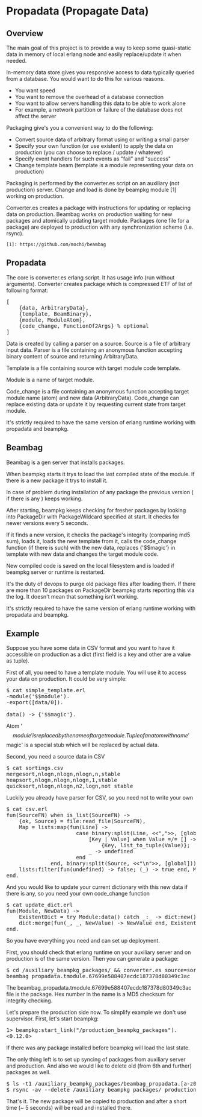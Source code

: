 Propadata (Propagate Data)
==========================


Overview
--------

The main goal of this project is to provide a way to keep some quasi-static data in memory of local erlang node and
easily replace/update it when needed.

In-memory data store gives you responsive access to data typically queried from a database. You would want to do this for various reasons.
 - You want speed
 - You want to remove the overhead of a database connection
 - You want to allow servers handling this data to be able to work alone
 - For example, a network partition or failure of the database does not affect the server

Packaging give's you a convenient way to do the following:
 - Convert source data of arbitrary format using or writing a small parser
 - Specify your own function (or use existent) to apply the data on production (you can choose to replace / update / whatever)
 - Specify event handlers for such events as "fail" and "success"
 - Change template beam (template is a module representing your data on production)

Packaging is performed by the converter.es script on an auxiliary (not production) server. Change and load is done by beampkg module [1] working on production.

Converter.es creates a package with instructions for updating or replacing data on production.
Beambag works on production waiting for new packages and atomically updating target module.
Packages (one file for a package) are deployed to production with any synchronization scheme (i.e. rsync).

    [1]: https://github.com/mochi/beambag


Propadata
---------

The core is converter.es erlang script. It has usage info (run without arguments).
Converter creates package which is compressed ETF of list of following format:

<pre>
[
    {data, ArbitraryData},
    {template, BeamBinary},
    {module, ModuleAtom},
    {code_change, FunctionOf2Args} % optional
]
</pre>

Data is created by calling a parser on a source.
Source is a file of arbitrary input data.
Parser is a file containing an anonymous function accepting binary content of source and returning ArbitraryData.

Template is a file containing source with target module code template.

Module is a name of target module.

Code_change is a file containing an anonymous function accepting target module name (atom) and new data (ArbitraryData).
Code_change can replace existing data or update it by requesting current state from target module.

It's strictly required to have the same version of erlang runtime working with propadata and beampkg.


Beambag
-------

Beambag is a gen server that installs packages.

When beampkg starts it trys to load the last compiled state of the module.
If there is a new package it trys to install it.

In case of problem during installation of any package the previous version ( if there is any ) keeps working.

After starting, beampkg keeps checking for fresher packages by looking into PackageDir with PackageWildcard specified at start. It checks for newer versions every 5 seconds.

If it finds a new version, it checks the package's integrity (comparing md5 sum), loads it, loads the new template from it, calls the code_change function (if there is such) with the new data, replaces {'$$magic'} in template with new data and changes the target module code.

New compiled code is saved on the local filesystem and is loaded if beampkg server or runtime is restarted.

It's the duty of devops to purge old package files after loading them. If there are more than 10 packages on PackageDir beampkg starts reporting this via the log. It doesn't mean that something isn't working.

It's strictly required to have the same version of erlang runtime working with propadata and beampkg.


Example
-------

Suppose you have some data in CSV format and you want to have it accessible on production as a dict (first field is a key and other are a value as tuple).

First of all, you need to have a template module. You will use it to access your data on production.
It could be very simple:

<pre>
$ cat simple_template.erl
-module('$$module').
-export([data/0]).

data() -> {'$$magic'}.
</pre>

Atom '$$module' is replaced by the name of target module.
Tuple of an atom with name '$$magic' is a special stub which will be replaced by actual data.

Second, you need a source data in CSV

<pre>
$ cat sortings.csv
mergesort,nlogn,nlogn,nlogn,n,stable
heapsort,nlogn,nlogn,nlogn,1,stable
quicksort,nlogn,nlogn,n2,logn,not_stable
</pre>

Luckily you already have parser for CSV, so you need not to write your own

<pre>
$ cat csv.erl
fun(SourceFN) when is_list(SourceFN) ->
    {ok, Source} = file:read_file(SourceFN),
    Map = lists:map(fun(Line) ->
                      case binary:split(Line, <<",">>, [global]) of
                          [Key | Value] when Value =/= [] ->
                              {Key, list_to_tuple(Value)};
                          _ -> undefined
                      end
              end, binary:split(Source, <<"\n">>, [global])),
    lists:filter(fun(undefined) -> false; (_) -> true end, Map)
end.
</pre>

And you would like to update your current dictionary with this new data if there is any, so you need your own code_change function

<pre>
$ cat update_dict.erl
fun(Module, NewData) ->
    ExistentDict = try Module:data() catch _:_ -> dict:new() end,
    dict:merge(fun(_, _, NewValue) -> NewValue end, ExistentDict, dict:from_list(NewData))
end.
</pre>

So you have everything you need and can set up deployment.

First, you should check that erlang runtime on your auxiliary server and on production is of the same version.
Then you can generate a package:

<pre>
$ cd /auxiliary_beampkg_packages/ && converter.es source=sortings.csv parser=csv.erl template=simple_template.erl module=tmodule code_change=update_dict.erl
beambag_propadata.tmodule.67699e588407ecdc187378d80349c3ac
</pre>

The beambag_propadata.tmodule.67699e588407ecdc187378d80349c3ac file is the package. Hex number in the name is a MD5 checksum for integrity checking.

Let's prepare the production side now.
To simplify example we don't use supervisor.
First, let's start beampkg:

<pre>
1> beampkg:start_link("/production_beampkg_packages").
<0.12.0>
</pre>

If there was any package installed before beampkg will load the last state.

The only thing left is to set up syncing of packages from auxiliary server and production.
And also we would like to delete old (from 6th and further) packages as well.

<pre>
$ ls -t1 /auxiliary_beampkg_packages/beambag_propadata.[a-z0-9_]*.[0-9a-f]* | tail -n +6 | xargs rm -f
$ rsync -av --delete /auxiliary_beampkg_packages/ production:/production_beampkg_packages/
</pre>

That's it. The new package will be copied to production and after a short time (~ 5 seconds) will be read and installed there.
